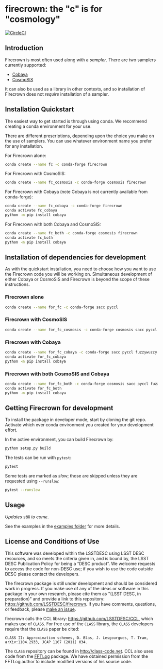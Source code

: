 # firecrown: the "c" is for "cosmology"

[![CircleCI](https://circleci.com/gh/LSSTDESC/firecrown/tree/master.svg?style=svg)](https://circleci.com/gh/LSSTDESC/firecrown/tree/master)

## Introduction

Firecrown is most often used along with a *sampler*.
There are two samplers currently supported:

* [Cobaya](https://github.com/CobayaSampler/cobaya)
* [CosmoSIS](https://bitbucket.org/joezuntz/cosmosis)

It can also be used as a library in other contexts,
and so installation of Firecrown does not *require* installation of a sampler.

## Installation Quickstart

The easiest way to get started is through using conda.
We recommend creating a conda environment for your use.

There are different prescriptions, depending upon the choice you make on the use of samplers.
You can use whatever environment name you prefer for any installation.

For Firecrown alone:
```bash
conda create --name fc -c conda-forge firecrown
```

For Firecrown with CosmoSIS:
```bash
conda create --name fc_cosmosis -c conda-forge cosmosis firecrown
```

For Firecrown with Cobaya (note Cobaya is not currently available from conda-forge):
```bash
conda create --name fc_cobaya -c conda-forge firecrown
conda activate fc_cobaya
python -m pip install cobaya
```

For Firecrown with both Cobaya and CosmoSIS:
```bash
conda create --name fc_both -c conda-forge cosmosis firecrown
conda activate fc_both
python -m pip install cobaya
```

## Installation of dependencies for development

As with the quickstart installation, you need to choose how you want to use
the Firecrown code you will be working on.
Simultaneous development of either Cobaya or CosmoSIS and Firecrown
is beyond the scope of these instructions.

### Firecrown alone
```bash
conda create --name for_fc -c conda-forge sacc pyccl
```

### Firecrown with CosmoSIS
```bash
conda create --name for_fc_cosmosis -c conda-forge cosmosis sacc pyccl
```

### Firecrown with Cobaya
```bash
conda create --name for_fc_cobaya -c conda-forge sacc pyccl fuzzywuzzy urllib3 PyYAML portalocker idna dill charset-normalizer requests matplotlib
conda activate for_fc_cobaya
python -m pip install cobaya
```

### Firecrown with both CosmoSIS and Cobaya
```bash
conda create --name for_fc_both -c conda-forge cosmosis sacc pyccl fuzzywuzzy urllib3 PyYAML portalocker idna dill charset-normalizer requests matplotlib
conda activate for_fc_both
python -m pip install cobaya
```

## Getting Firecrown for development

To install the package in developer mode, start by cloning the git repo.
Activate which ever conda environment you created for your development effort.

In the active environment, you can build Firecrown by:
```bash
python setup.py build
```

The tests can be run with `pytest`:
```bash
pytest
```

Some tests are marked as *slow*; those are skipped unless they are requested using `--runslow`:
```bash
pytest --runslow
```

## Usage

*Updates still to come*.

See the examples in the [examples folder](https://github.com/LSSTDESC/firecrown/examples)
for more details.

## License and Conditions of Use

This software was developed within the LSSTDESC using LSST DESC resources, and
so meets the criteria given in, and is bound by, the LSST DESC Publication Policy
for being a “DESC product”. We welcome requests to access the code for non-DESC use;
if you wish to use the code outside DESC please contact the developers.

The firecrown package is still under development and should be considered work
in progress. If you make use of any of the ideas or software in this package
in your own research, please cite them as "(LSST DESC, in preparation)" and
provide a link to this repository: https://github.com/LSSTDESC/firecrown.
If you have comments, questions, or feedback, please
[make an issue](https://github.com/LSSTDESC/firecrown/issues).

firecrown calls the CCL library: https://github.com/LSSTDESC/CCL, which makes
use of `CLASS`. For free use of the `CLASS` library, the `CLASS` developers
require that the `CLASS` paper be cited:

    CLASS II: Approximation schemes, D. Blas, J. Lesgourgues, T. Tram,
    arXiv:1104.2933, JCAP 1107 (2011) 034.

The `CLASS` repository can be found in http://class-code.net. CCL also uses
code from the [FFTLog](http://casa.colorado.edu/~ajsh/FFTLog/) package.  We
have obtained permission from the FFTLog author to include modified versions of
his source code.
